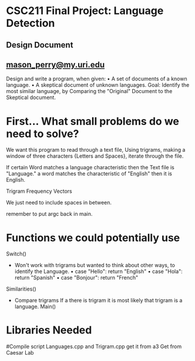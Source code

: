 # CSC211 Final Project: Language Detection
## Design Document
## mason_perry@my.uri.edu

Design and write a program, when given:
  • A  set of documents of a known language.
  • A skeptical document of unknown languages.
  Goal: Identify the most similar language, by Comparing the "Original" Document
  to the Skeptical document.

# First... What small problems do we need to solve?
We want this program to read through a text file,
Using trigrams, making a window of three characters {Letters and Spaces},
iterate through the file.

If certain Word matches a language characteristic then the Text file is "Language."
a word matches the characteristic of "English" then it is English.

Trigram Frequency Vectors

We just need to include spaces in between.

remember to put argc back in main.

# Functions we could potentially use
  Switch()
  - Won't work with trigrams but wanted to think about other ways, to identify
    the Language.
    • case "Hello": return "English"
    • case "Hola": return "Spanish"
    • case "Bonjour": return "French"

  Similarities()
  - Compare trigrams
    If a there is trigram it is most likely that trigram is a language.
  Main()


# Libraries Needed
<cstdlib>
<iostream>
<fstream>
<vector>
<string>

#Compile script
Languages.cpp and Trigram.cpp
get it from a3
Get from Caesar Lab
